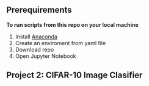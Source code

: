 ## Prerequirements

**To run scripts from this repo on your local machine**

1. Install [Anaconda](https://www.anaconda.com)
2. Create an enviroment from yaml file
3. Download repo
3. Open Jupyter Notebook

## Project 2: CIFAR-10 Image Clasifier
